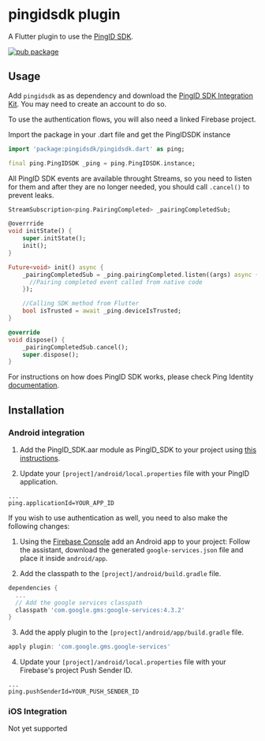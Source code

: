 # pingidsdk plugin

A Flutter plugin to use the [PingID SDK](https://www.pingidentity.com/en/lp/b/pingid-sdk.html).

[![pub package](https://img.shields.io/pub/v/pingidsdk.svg)](https://pub.dev/packages/pingidsdk)

## Usage

Add `pingidsdk` as as dependency and download the [PingID SDK Integration Kit](https://www.pingidentity.com/en/resources/downloads/pingid.html). You may need to create an account to do so.

To use the authentication flows, you will also need a linked Firebase project.

Import the package in your .dart file and get the PingIDSDK instance
```dart
import 'package:pingidsdk/pingidsdk.dart' as ping;

final ping.PingIDSDK _ping = ping.PingIDSDK.instance;
```

All PingID SDK events are available throught Streams, so you need to listen for them and after they are no longer needed, you should call `.cancel()` to prevent leaks.

```dart
StreamSubscription<ping.PairingCompleted> _pairingCompletedSub;

@overrride
void initState() {
    super.initState();
    init();
}

Future<void> init() async {
    _pairingCompletedSub = _ping.pairingCompleted.listen((args) async {
      //Pairing completed event called from native code
    });

    //Calling SDK method from Flutter
    bool isTrusted = await _ping.deviceIsTrusted;
}

@override
void dispose() {
    _pairingCompletedSub.cancel();
    super.dispose();
}
```

For instructions on how does PingID SDK works, please check Ping Identity [documentation](https://apidocs.pingidentity.com/pingid-sdk/guide/mobile-api/).

## Installation

### Android integration

1. Add the PingID_SDK.aar module as PingID_SDK to your project using [this instructions](https://developer.android.com/studio/projects/android-library#AddDependency).

2. Update your `[project]/android/local.properties` file with your PingID application.
```properties
...
ping.applicationId=YOUR_APP_ID
```

If you wish to use authentication as well, you need to also make the following changes: 

1. Using the [Firebase Console](https://console.firebase.google.com/) add an Android app to your project: Follow the assistant, download the generated `google-services.json` file and place it inside `android/app`.

2. Add the classpath to the `[project]/android/build.gradle` file.
```gradle
dependencies {
  ...
  // Add the google services classpath
  classpath 'com.google.gms:google-services:4.3.2'
}
```
3. Add the apply plugin to the `[project]/android/app/build.gradle` file.
```gradle
apply plugin: 'com.google.gms.google-services'
```
4. Update your `[project]/android/local.properties` file with your Firebase's project Push Sender ID.
```properties
...
ping.pushSenderId=YOUR_PUSH_SENDER_ID
```

### iOS Integration

Not yet supported
